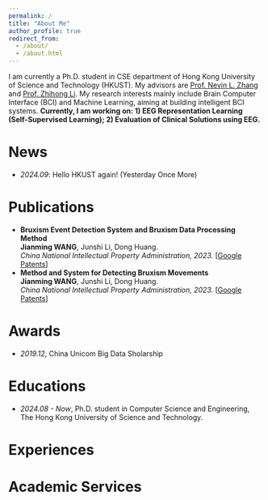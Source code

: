 ```yaml
---
permalink: /
title: "About Me"
author_profile: true
redirect_from: 
  - /about/
  - /about.html
---
```


I am currently a Ph.D. student in CSE department of Hong Kong University of Science and Technology (HKUST). My advisors are [Prof. Nevin L. Zhang](https://www.cse.ust.hk/faculty/lzhang/) and [Prof. Zhihong Li](https://ic.pku.edu.cn/szdw/zzjs/L1/lzh/index.htm). My research interests mainly include Brain Computer Interface (BCI) and Machine Learning, aiming at building intelligent BCI systems.
**Currently, I am working on: 1) EEG Representation Learning (Self-Supervised Learning); 2) Evaluation of Clinical Solutions using EEG.**

# News
- *2024.09*: Hello HKUST again! (Yesterday Once More)


# Publications 
- **Bruxism Event Detection System and Bruxism Data Processing Method**     
**Jianming WANG**, Junshi Li, Dong Huang.   
*China National Intellectual Property Administration, 2023.* [[Google Patents](https://patents.google.com/patent/CN115844337B/zh)]
- **Method and System for Detecting Bruxism Movements**     
**Jianming WANG**, Junshi Li, Dong Huang.   
*China National Intellectual Property Administration, 2023.* [[Google Patents](https://patents.google.com/patent/CN115813351A/zh)]

# Awards
- *2019.12*, China Unicom Big Data Sholarship

# Educations
- *2024.08 - Now*, Ph.D. student in Computer Science and Engineering, The Hong Kong University of Science and Technology.

# Experiences

# Academic Services
